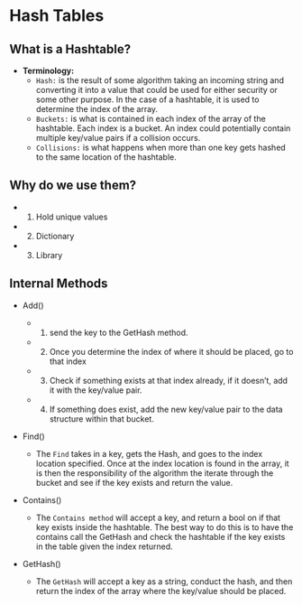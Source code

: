 # Hash Tables
  
## What is a Hashtable?
  - **Terminology:**
    - `Hash:` is the result of some algorithm taking an incoming string and converting it into a value that could be used for either security or some other purpose. In the case of a hashtable, it is used to determine the index of the array.
    - `Buckets:` is what is contained in each index of the array of the hashtable. Each index is a bucket. An index could potentially contain multiple key/value pairs if a collision occurs.
    - `Collisions:` is what happens when more than one key gets hashed to the same location of the hashtable.

## Why do we use them?
  - 1. Hold unique values
  - 2. Dictionary
  - 3. Library

## Internal Methods
  - Add()
    - 1. send the key to the GetHash method.
    - 2. Once you determine the index of where it should be placed, go to that index
    - 3. Check if something exists at that index already, if it doesn’t, add it with the key/value pair.
    - 4. If something does exist, add the new key/value pair to the data structure within that bucket.

  - Find()
    - The `Find` takes in a key, gets the Hash, and goes to the index location specified. Once at the index location is found in the array, it is then the responsibility of the algorithm the iterate through the bucket and see if the key exists and return the value.

  - Contains()
    - The `Contains method` will accept a key, and return a bool on if that key exists inside the hashtable. The best way to do this is to have the contains call the GetHash and check the hashtable if the key exists in the table given the index returned.

  - GetHash()
    - The `GetHash` will accept a key as a string, conduct the hash, and then return the index of the array where the key/value should be placed.


